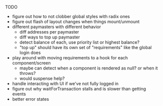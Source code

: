 TODO

- figure out how to not clobber global styles with radix ones
- figure out flash of layout changes when things mount/unmount
- different paymasters with different behavior
  - diff addresses per paymaster
  - diff ways to top up paymaster
  - detect balance of each, use priority list or highest balance?
  - "top up" should have its own set of "requirements" like the global login does
- play around with moving requirements to a hook for each component/screen
  - maybe can detect when a component is rendered as null? or when it throws?
  - would suspense help?
- handle interacting with UI if we've not fully logged in
- figure out why waitForTransaction stalls and is slower than getting events
- better error states
